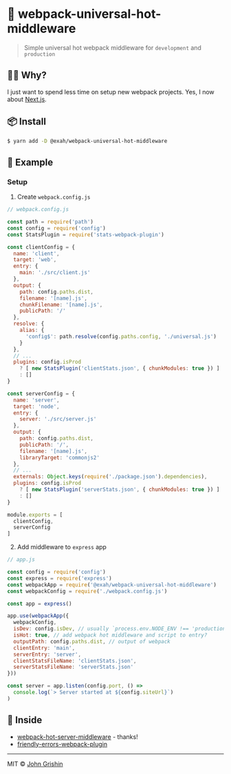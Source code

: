 # 👷 webpack-universal-hot-middleware

> Simple universal hot webpack middleware for `development` and `production`


## 🤦‍♂️ Why?

I just want to spend less time on setup new webpack projects. Yes, I now about [Next.js](https://nextjs.org/).


## 📦 Install

```sh
$ yarn add -D @exah/webpack-universal-hot-middleware
```


## 👀 Example

### Setup

1. Create `webpack.config.js`

  ```js
  // webpack.config.js

  const path = require('path')
  const config = require('config')
  const StatsPlugin = require('stats-webpack-plugin')

  const clientConfig = {
    name: 'client',
    target: 'web',
    entry: {
      main: './src/client.js'
    },
    output: {
      path: config.paths.dist,
      filename: '[name].js',
      chunkFilename: '[name].js',
      publicPath: '/'
    },
    resolve: {
      alias: {
        'config$': path.resolve(config.paths.config, './universal.js')
      }
    },
    // ...
    plugins: config.isProd
      ? [ new StatsPlugin('clientStats.json', { chunkModules: true }) ]
      : []
  }

  const serverConfig = {
    name: 'server',
    target: 'node',
    entry: {
      server: './src/server.js'
    },
    output: {
      path: config.paths.dist,
      publicPath: '/',
      filename: '[name].js',
      libraryTarget: 'commonjs2'
    },
    // ...
    externals: Object.keys(require('./package.json').dependencies),
    plugins: config.isProd
      ? [ new StatsPlugin('serverStats.json', { chunkModules: true }) ]
      : []
  }

  module.exports = [
    clientConfig,
    serverConfig
  ]
  ```

2. Add middleware to `express` app

  ```js
  // app.js

  const config = require('config')
  const express = require('express')
  const webpackApp = require('@exah/webpack-universal-hot-middleware')
  const webpackConfig = require('./webpack.config.js')

  const app = express()

  app.use(webpackApp({
    webpackConfig,
    isDev: config.isDev, // usually `process.env.NODE_ENV !== 'production'`
    isHot: true, // add webpack hot middleware and script to entry?
    outputPath: config.paths.dist, // output of webpack
    clientEntry: 'main',
    serverEntry: 'server',
    clientStatsFileName: 'clientStats.json',
    serverStatsFileName: 'serverStats.json'
  }))

  const server = app.listen(config.port, () =>
    console.log(`> Server started at ${config.siteUrl}`)
  )
  ```


## 🔗 Inside

- [webpack-hot-server-middleware](https://www.npmjs.com/package/webpack-hot-server-middleware) - thanks!
- [friendly-errors-webpack-plugin](https://www.npmjs.com/package/friendly-errors-webpack-plugin)

---

MIT © [John Grishin](http://johngrish.in)
